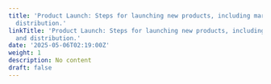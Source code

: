 ```yaml
---
title: 'Product Launch: Steps for launching new products, including marketing and
  distribution.'
linkTitle: 'Product Launch: Steps for launching new products, including marketing
  and distribution.'
date: '2025-05-06T02:19:00Z'
weight: 1
description: No content
draft: false
---
```



<!-- Unsupported block type: table_of_contents -->

<!-- Unsupported block type: unsupported -->

